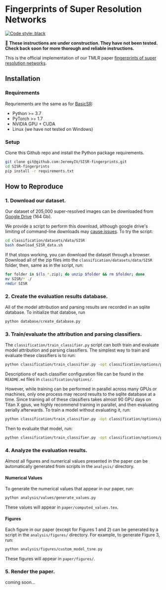 # Fingerprints of Super Resolution Networks
[![Code style: black](https://img.shields.io/badge/code%20style-black-000000.svg)](https://github.com/psf/black)

👷 **These instructions are under construction. They have not been tested. Check back soon for more thorough and reliable instructions.** 

This is the official implementation of our TMLR paper [fingerprints of super resolution networks](https://openreview.net/forum?id=Jj0qSbtwdb).

## Installation

### Requirements
Requriements are the same as for [BasicSR](https://github.com/XPixelGroup/BasicSR):

 * Python >= 3.7
 * PyTorch >= 1.7
 * NVIDIA GPU + CUDA
 * Linux (we have not tested on Windows)

### Setup

Clone this Github repo and install the Python package requirements.
    
```bash
git clone git@github.com:JeremyIV/SISR-fingerprints.git
cd SISR-fingerprints
pip install -r requirements.txt
```

## How to Reproduce

### 1. Download our dataset.

Our dataset of 205,000 super-resolved images can be downloaded from [Google Drive](https://drive.google.com/drive/folders/174guowoIpE07MNLB5noWbkZAL9NJRH59?usp=sharing) (164 Gb). 

We provide a script to perform this download, although google drive's limiting of command-line downloads may [cause issues](https://github.com/wkentaro/gdown/issues/43). To try the script:

```bash
cd classification/datasets/data/SISR
bash download_SISR_data.sh
```

If that stops working, you can download the dataset through a browser. Download all of the zip files into the `classification/datasets/data/SISR` folder, then, same as in the script, run:

```bash
for folder in $(ls *.zip); do unzip $folder && rm $folder; done
mv SISR/* ./
rmdir SISR
```

### 2. Create the evaluation results database.

All of the model attribution and parsing results are recorded in an sqlite database. To initialize that databse, run

```bash
python database/create_database.py
```

### 3. Train/evaluate the attribution and parsing classifiers.

The `classification/train_classifier.py` script can both train and evaluate model attribution and parsing classifiers. The simplest way to train and evaluate these classifiers is to run:

```bash
python classification/train_classifier.py -opt classification/options/path/to/options_file.yaml
```

Descriptions of each classifier configuration file can be found in the `README.md` files in `classification/options/`.

 However, while training can be performed in parallel across many GPUs or machines, only one process may record results to the sqlite database at a time. Since training all of these classifiers takes almost 90 GPU days on Titan X gpus, we highly recommend training in parallel, and then evaluating serially afterwards. To train a model without evaluating it, run:

 ```bash
 python classification/train_classifier.py -opt classification/options/path/to/classifier_config.yaml --mode train
 ```

 Then to evaluate that model, run:

  ```bash
 python classification/train_classifier.py -opt classification/options/path/to/classifier_config.yaml --mode test
 ```

### 4. Analyze the evaluation results.

Almost all figures and numerical values presented in the paper can be automatically generated from scripts in the `analysis/` directory. 

#### Numerical Values
To generate the numerical values that appear in our paper, run:

```bash
python analysis/values/generate_values.py
```
These values will appear in `paper/computed_values.tex`.

#### Figures
Each figure in our paper (except for Figures 1 and 2) can be generated by a script in the `analysis/figures/` directory. For example, to generate Figure 3, run:

```bash
python analysis/figures/custom_model_tsne.py
```

These figures will appear in `paper/figures/`.

### 5. Render the paper.
coming soon...
